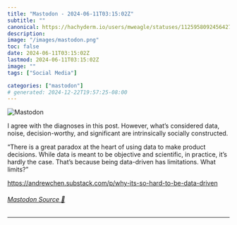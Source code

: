 ```yaml
---
title: "Mastodon - 2024-06-11T03:15:02Z"
subtitle: ""
canonical: https://hachyderm.io/users/mweagle/statuses/112595809245642754
description:
image: "/images/mastodon.png"
toc: false
date: 2024-06-11T03:15:02Z
lastmod: 2024-06-11T03:15:02Z
image: ""
tags: ["Social Media"]

categories: ["mastodon"]
# generated: 2024-12-22T19:57:25-08:00
---
```

![Mastodon](/images/mastodon.png)

<p>I agree with the diagnoses in this post. However, what’s considered data, noise, decision-worthy, and significant are intrinsically socially constructed. </p><p>“There is a great paradox at the heart of using data to make product decisions. While data is meant to be objective and scientific, in practice, it’s hardly the case. That’s because being data-driven has limitations. What limits?”</p><p><a href="https://andrewchen.substack.com/p/why-its-so-hard-to-be-data-driven" target="_blank" rel="nofollow noopener noreferrer" translate="no"><span class="invisible">https://</span><span class="ellipsis">andrewchen.substack.com/p/why-</span><span class="invisible">its-so-hard-to-be-data-driven</span></a></p>


###### [Mastodon Source 🐘](https://hachyderm.io/@mweagle/112595809245642754)

___
